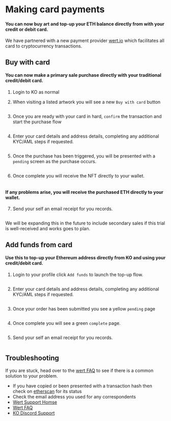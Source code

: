 # Making card payments

#### You can now **buy art** and **top-up** your **ETH** balance directly from with your credit or debit card.

We have partnered with a new payment provider [wert.io](https://wert.io/) which facilitates all card to cryptocurrency
transactions.

## Buy with card

#### You can now make a primary sale purchase directly with your traditional credit/debit card.

1. Login to KO as normal

2. When visiting a listed artwork you will see a new `Buy with card` button

<img :src="$withBase('/credit-card-purchases/buy-with-card.png')">

3. Once you are ready with your card in hard, `confirm` the transaction and start the purchase flow

<img :src="$withBase('/credit-card-purchases/buy-now-confirmation.png')">

4. Enter your card details and address details, completing any additional KYC/AML steps if requested.

<img :src="$withBase('/credit-card-purchases/enter-card-details.png')">

5. Once the purchase has been triggered, you will be presented with a `pending` screen as the purchase occurs.

<img :src="$withBase('/credit-card-purchases/buy-now-pending.png')">

6. Once complete you will receive the NFT directly to your wallet.

<img :src="$withBase('/credit-card-purchases/buy-now-complete.png')">

#### If any problems arise, you will receive the purchased ETH directly to your wallet.

7. Send your self an email receipt for you records.

<img :src="$withBase('/credit-card-purchases/email-receipt.png')">

We will be expanding this in the future to include secondary sales if this trial is well-received and works goes to
plan.

## Add funds from card

#### Use this to top-up your Ethereum address directly from KO and using your credit/debit card.

1. Login to your profile click `Add funds` to launch the top-up flow.

<img :src="$withBase('/credit-card-purchases/add-funds.png')">

2. Enter your card details and address details, completing any additional KYC/AML steps if requested.

<img :src="$withBase('/credit-card-purchases/add-funds-wert-modal.png')">

3. Once your order has been submitted you see a yellow `pending` page

<img :src="$withBase('/credit-card-purchases/add-funds-inflight.png')">

4. Once complete you will see a green `complete` page.

<img :src="$withBase('/credit-card-purchases/add-funds-complete.png')">

5. Send your self an email receipt for you records.

<img :src="$withBase('/credit-card-purchases/email-receipt.png')">

## Troubleshooting

If you are stuck, head over to the [wert FAQ](https://support.wert.io/en/articles/5061840-faq) to see if there is a
common solution to your problem.

- If you have copied or been presented with a transaction hash then check on [etherscan](https://etherscan.io/) for its
  status
- Check the email address you used for any correspondents
- [Wert Support Homse](https://support.wert.io/en/)
- [Wert FAQ](https://support.wert.io/en/articles/5061840-faq)
- [KO Discord Support](https://discord.gg/6SwA2n4)

